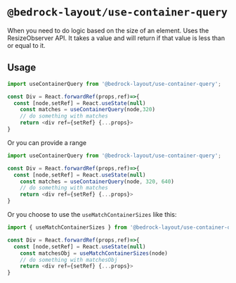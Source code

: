 # `@bedrock-layout/use-container-query`

When you need to do logic based on the size of an element. Uses the ResizeObserver API. It takes a value and will return if that value is less than or equal to it.

## Usage

```javascript
import useContainerQuery from '@bedrock-layout/use-container-query';

const Div = React.forwardRef(props,ref)=>{
  const [node,setRef] = React.useState(null)
    const matches = useContainerQuery(node,320)
    // do something with matches
    return <div ref={setRef} {...props}>
}
```

Or you can provide a range

```javascript
import useContainerQuery from '@bedrock-layout/use-container-query';

const Div = React.forwardRef(props,ref)=>{
  const [node,setRef] = React.useState(null)
    const matches = useContainerQuery(node, 320, 640)
    // do something with matches
    return <div ref={setRef} {...props}>
}
```

Or you choose to use the `useMatchContainerSizes` like this:

```javascript
import { useMatchContainerSizes } from '@bedrock-layout/use-container-query';

const Div = React.forwardRef(props,ref)=>{
  const [node,setRef] = React.useState(null)
    const matchesObj = useMatchContainerSizes(node)
    // do something with matchesObj
    return <div ref={setRef} {...props}>
}
```
